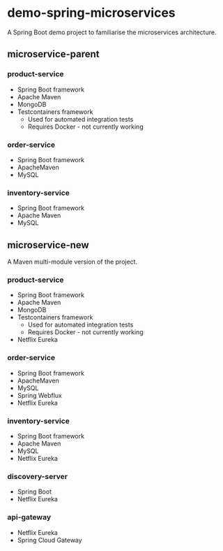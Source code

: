 # demo-spring-microservices

A Spring Boot demo project to familiarise the microservices architecture.


## microservice-parent

### product-service


- Spring Boot framework
- Apache Maven
- MongoDB
- Testcontainers framework 
  - Used for automated integration tests 
  - Requires Docker - not currently working

### order-service

- Spring Boot framework
- ApacheMaven
- MySQL


### inventory-service

- Spring Boot framework
- Apache Maven
- MySQL


## microservice-new
A Maven multi-module version of the project.


### product-service

- Spring Boot framework
- Apache Maven
- MongoDB
- Testcontainers framework
  - Used for automated integration tests
  - Requires Docker - not currently working
- Netflix Eureka

### order-service

- Spring Boot framework
- ApacheMaven
- MySQL
- Spring Webflux
- Netflix Eureka


### inventory-service

- Spring Boot framework
- Apache Maven
- MySQL
- Netflix Eureka


### discovery-server

- Spring Boot
- Netflix Eureka


### api-gateway

- Netflix Eureka
- Spring Cloud Gateway